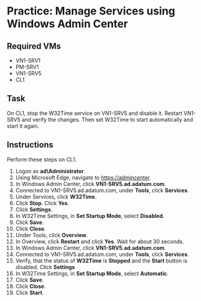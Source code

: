 # Practice: Manage Services using Windows Admin Center

## Required VMs

* VN1-SRV1
* PM-SRV1
* VN1-SRV5
* CL1

## Task

On CL1, stop the W32Time service on VN1-SRV5 and disable it. Restart VN1-SRV5 and verify the changes. Then set W32Time to start automatically and start it again.

## Instructions

Perform these steps on CL1.

1. Logon as **ad\Administrator**.
1. Using Microsoft Edge, navigate to <https://admincenter>.
1. In Windows Admin Center, click **VN1-SRV5.ad.adatum.com**.
1. Connected to VN1-SRV5.ad.adatum.com, under **Tools**, click **Services**.
1. Under Services, click **W32Time**.
1. Click **Stop**. Click **Yes**.
1. Click **Settings**.
1. In W32Time Settings, in **Set Startup Mode**, select **Disabled**.
1. Click **Save**.
1. Click **Close**.
1. Under Tools, click **Overview**.
1. In Overview, click **Restart** and click **Yes**. Wait for about 30 seconds.
1. In Windows Admin Center, click **VN1-SRV5.ad.adatum.com**.
1. Connected to VN1-SRV5.ad.adatum.com, under **Tools**, click **Services**.
1. Verify, that the status of **W32Time** is **Stopped** and the **Start** button is disabled. Click **Settings**
1. In W32Time Settings, in **Set Startup Mode**, select **Automatic**.
1. Click **Save**.
1. Click **Close**.
1. Click **Start**.
